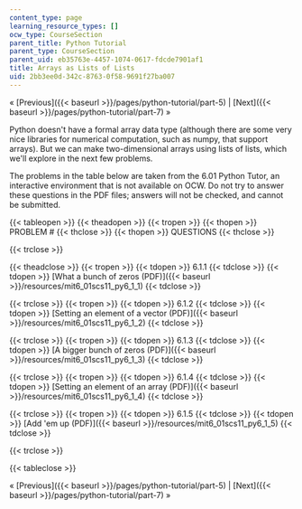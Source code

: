 ```yaml
---
content_type: page
learning_resource_types: []
ocw_type: CourseSection
parent_title: Python Tutorial
parent_type: CourseSection
parent_uid: eb35763e-4457-1074-0617-fdcde7901af1
title: Arrays as Lists of Lists
uid: 2bb3ee0d-342c-8763-0f58-9691f27ba007
---
```


« [Previous]({{< baseurl >}}/pages/python-tutorial/part-5) | [Next]({{< baseurl >}}/pages/python-tutorial/part-7) »

Python doesn't have a formal array data type (although there are some very nice libraries for numerical computation, such as numpy, that support arrays). But we can make two-dimensional arrays using lists of lists, which we'll explore in the next few problems.

The problems in the table below are taken from the 6.01 Python Tutor, an interactive environment that is not available on OCW. Do not try to answer these questions in the PDF files; answers will not be checked, and cannot be submitted.

{{< tableopen >}}
{{< theadopen >}}
{{< tropen >}}
{{< thopen >}}
PROBLEM #
{{< thclose >}}
{{< thopen >}}
QUESTIONS
{{< thclose >}}

{{< trclose >}}

{{< theadclose >}}
{{< tropen >}}
{{< tdopen >}}
6.1.1
{{< tdclose >}}
{{< tdopen >}}
[What a bunch of zeros (PDF)]({{< baseurl >}}/resources/mit6_01scs11_py6_1_1)
{{< tdclose >}}

{{< trclose >}}
{{< tropen >}}
{{< tdopen >}}
6.1.2
{{< tdclose >}}
{{< tdopen >}}
[Setting an element of a vector (PDF)]({{< baseurl >}}/resources/mit6_01scs11_py6_1_2)
{{< tdclose >}}

{{< trclose >}}
{{< tropen >}}
{{< tdopen >}}
6.1.3
{{< tdclose >}}
{{< tdopen >}}
[A bigger bunch of zeros (PDF)]({{< baseurl >}}/resources/mit6_01scs11_py6_1_3)
{{< tdclose >}}

{{< trclose >}}
{{< tropen >}}
{{< tdopen >}}
6.1.4
{{< tdclose >}}
{{< tdopen >}}
[Setting an element of an array (PDF)]({{< baseurl >}}/resources/mit6_01scs11_py6_1_4)
{{< tdclose >}}

{{< trclose >}}
{{< tropen >}}
{{< tdopen >}}
6.1.5
{{< tdclose >}}
{{< tdopen >}}
[Add 'em up (PDF)]({{< baseurl >}}/resources/mit6_01scs11_py6_1_5)
{{< tdclose >}}

{{< trclose >}}

{{< tableclose >}}

« [Previous]({{< baseurl >}}/pages/python-tutorial/part-5) | [Next]({{< baseurl >}}/pages/python-tutorial/part-7) »
